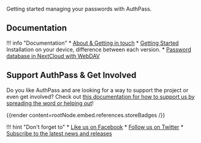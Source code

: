 Getting started managing your passwords with AuthPass.

<!--more-->

## Documentation

!!! info "Documentation"
    * [About & Getting in touch](../about-authpass)
    * [Getting Started](../getting-started)\
        Installation on your device, difference between each version.
    * [Password database in NextCloud with WebDAV](../store-passwords-nextcloud)


## Support AuthPass & Get Involved

Do you like AuthPass and are looking for a way to support the project
or even get involved? Check out [this documentation for how to support us by spreading the word or helping out](../support-authpass)!

{{render content=rootNode.embed.references.storeBadges /}}

!!! hint "Don't forget to"
    * [Like us on Facebook](https://facebook.com/AuthPass)
    * [Follow us on Twitter](https://twitter.com/AuthPass)
    * [Subscribe to the latest news and releases](https://codeuxdesign.m-pages.com/authpass-news)

